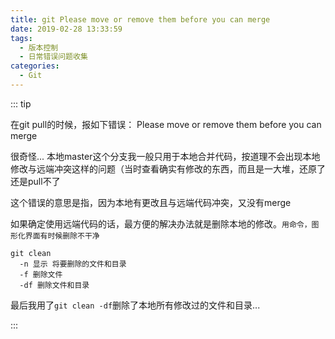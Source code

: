 ```yaml
---
title: git Please move or remove them before you can merge
date: 2019-02-28 13:33:59
tags: 
  - 版本控制
  - 日常错误问题收集
categories: 
  - Git
---
```


::: tip

在git pull的时候，报如下错误：
Please move or remove them before you can merge

很奇怪... 本地master这个分支我一般只用于本地合并代码，按道理不会出现本地修改与远端冲突这样的问题（当时查看确实有修改的东西，而且是一大堆，还原了还是pull不了

这个错误的意思是指，因为本地有更改且与远端代码冲突，又没有merge

如果确定使用远端代码的话，最方便的解决办法就是删除本地的修改。`用命令，图形化界面有时候删除不干净`

```git
git clean
  -n 显示 将要删除的文件和目录
  -f 删除文件
  -df 删除文件和目录
```

最后我用了`git clean -df`删除了本地所有修改过的文件和目录...

:::

<!-- more -->
